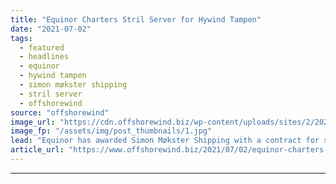 ```yaml
---
title: "Equinor Charters Stril Server for Hywind Tampen"
date: "2021-07-02"
tags: 
  - featured
  - headlines
  - equinor
  - hywind tampen
  - simon møkster shipping
  - stril server
  - offshorewind
source: "offshorewind"
image_url: "https://cdn.offshorewind.biz/wp-content/uploads/sites/2/2021/07/02151502/Simon-Mokster-Shipping_Stril-Server.jpg"
image_fp: "/assets/img/post_thumbnails/1.jpg"
lead: "Equinor has awarded Simon Møkster Shipping with a contract for service operations vessel (SOV)"
article_url: "https://www.offshorewind.biz/2021/07/02/equinor-charters-stril-server-for-hywind-tampen/"
---
```


---
